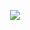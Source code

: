 <!-- Iconos--!>

<p align="center">
  <a href="https://skillicons.dev">
    <img src="https://skillicons.dev/icons?i=python,ai,ps,vscode" />
  </a>
</p>
